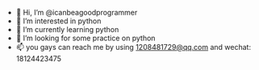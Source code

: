 - 👋 Hi, I’m @icanbeagoodprogrammer
- 👀 I’m interested in python 
- 🌱 I’m currently learning python 
- 💞️ I’m looking for some practice on python 
- 📫 you gays can reach me by using 1208481729@qq.com and wechat: 18124423475

<!---
icanbeagoodprogrammer/icanbeagoodprogrammer is a ✨ special ✨ repository because its `README.md` (this file) appears on your GitHub profile.
You can click the Preview link to take a look at your changes.
--->
